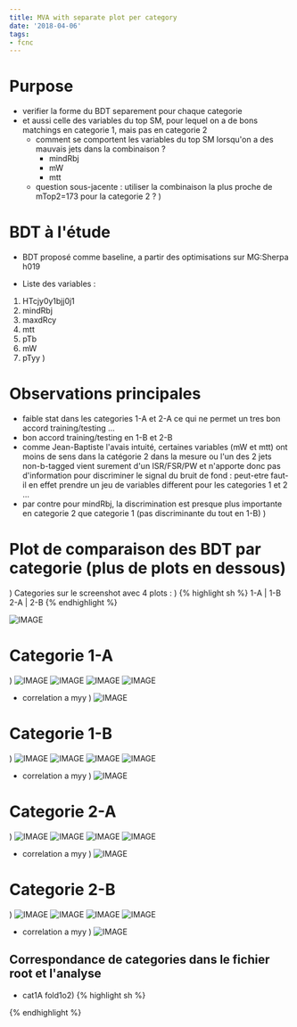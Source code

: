 ```yaml
---
title: MVA with separate plot per category
date: '2018-04-06'
tags:
- fcnc
---
```

# Purpose

* verifier la forme du BDT separement pour chaque categorie
* et aussi celle des variables du top SM, pour lequel on a de bons matchings en categorie 1, mais pas en categorie 2
  * comment se comportent les variables du top SM lorsqu'on a des mauvais jets dans la combinaison ? 
    * mindRbj
    * mW
    * mtt
  * question sous-jacente : utiliser la combinaison la plus proche de mTop2=173 pour la categorie 2 ?
)
# BDT à l'étude

* BDT proposé comme baseline, a partir des optimisations sur MG:Sherpa h019

* Liste des variables :

1. HTcjy0y1bjj0j1
2. mindRbj
3. maxdRcy
4. mtt
5. pTb
6. mW
7. pTyy
)
# Observations principales

- faible stat dans les categories 1-A et 2-A ce qui ne permet un tres bon accord training/testing ...
- bon accord training/testing en 1-B et 2-B
- comme Jean-Baptiste l'avais intuité, certaines variables (mW et mtt) ont moins de sens dans la catégorie 2 dans la mesure ou l'un des 2 jets non-b-tagged vient surement d'un ISR/FSR/PW et n'apporte donc pas d'information pour discriminer le signal du bruit de fond : peut-etre faut-il en effet prendre un jeu de variables different pour les categories 1 et 2 ...
- par contre pour mindRbj, la discrimination est presque plus importante en categorie 2 que categorie 1 (pas discriminante du tout en 1-B)
)
# Plot de comparaison des BDT par categorie (plus de plots en dessous)
)
Categories sur le screenshot avec 4 plots :
)
{% highlight sh %}
1-A      |      1-B
2-A      |      2-B
{% endhighlight %}

![IMAGE](/images/q/61EFAE6D42BC81AF429CC1B78F9A84DD.jpg)
# Categorie 1-A
)
![IMAGE](/images/q/58A641622733F7743417593E5CC43659.jpg)
![IMAGE](/images/q/F3FF2FAC83DF8EDAE60191A0D1F62BFD.jpg)
![IMAGE](/images/q/8FC0473EB7BC40673CEFD0B9A139193A.jpg)
![IMAGE](/images/q/F1110CD2760D064885357B570B22B898.jpg)
* correlation a myy
)
![IMAGE](/images/q/C827DE2F1600E86FC882E98191CB4927.jpg)
# Categorie 1-B
)
![IMAGE](/images/q/234C83DBBE074BF53D307739195C2662.jpg)
![IMAGE](/images/q/D7524232FECE11C31E9D8B1E043FCEB4.jpg)
![IMAGE](/images/q/73DC9036A09A86725F70442BE4BCDA36.jpg)
![IMAGE](/images/q/DD9F424B996802F3B19BFD4ADF9F2031.jpg)
* correlation a myy
)
![IMAGE](/images/q/0BF80C14A11E3BE86A27472ED46B65C8.jpg)
# Categorie 2-A
)
![IMAGE](/images/q/C20C9B3C6D26E1DB05DB85E088CB1214.jpg)
![IMAGE](/images/q/4E769A6317A9A5D862972FC8B4D8F248.jpg)
![IMAGE](/images/q/04F54AC9FC94B6EA5E838B49B5199B77.jpg)
![IMAGE](/images/q/8D75BFD7D669527BA3C4482A27400865.jpg)
* correlation a myy
)
![IMAGE](/images/q/5686E5A68ED86813194C1A49B4454DEC.jpg)
# Categorie 2-B
)
![IMAGE](/images/q/9172142E3B42812F177EA5D95D77806D.jpg)
![IMAGE](/images/q/59EE94353D4C9C420495BD12A06EC773.jpg)
![IMAGE](/images/q/030DC6E326B30250B6B1061D51FD47BD.jpg)
![IMAGE](/images/q/79041CBA776AD07CCDCB243B12258C80.jpg)
* correlation a myy
)
![IMAGE](/images/q/5B7EC2320BAD8B01F0DBA54605EA34CF.jpg)
## Correspondance de categories dans le fichier root et l'analyse

- cat1A fold1o2)
{% highlight sh %}
<SubMethod Index="0" Method="BDT::BDTCat_1o2_tagcat_1_sel_1" Cut="(((EventNumberMod2%2&gt;-0.5)&amp;&amp;(EventNumberMod2%2&lt;0.5))&amp;&amp;(tagcat==1))&amp;&amp;(mTopSM&gt;=120&amp;&amp;mTopSM&lt;=220)" Variables="pTyy:mW:mtt:pTb:maxdRcy:mindRbj:HTcjy0y1bjj0j1">
<SubMethod Index="1" Method="BDT::BDTCat_1o2_tagcat_1_sel_2" Cut="(((EventNumberMod2%2&gt;-0.5)&amp;&amp;(EventNumberMod2%2&lt;0.5))&amp;&amp;(tagcat==1))&amp;&amp;(mTopSM&lt;120||mTopSM&gt;220)" Variables="pTyy:mW:mtt:pTb:maxdRcy:mindRbj:HTcjy0y1bjj0j1">
<SubMethod Index="2" Method="BDT::BDTCat_2o2_tagcat_1_sel_1" Cut="(((EventNumberMod2%2&gt;0.5)&amp;&amp;(EventNumberMod2%2&lt;1.5))&amp;&amp;(tagcat==1))&amp;&amp;(mTopSM&gt;=120&amp;&amp;mTopSM&lt;=220)" Variables="pTyy:mW:mtt:pTb:maxdRcy:mindRbj:HTcjy0y1bjj0j1">
<SubMethod Index="3" Method="BDT::BDTCat_2o2_tagcat_1_sel_2" Cut="(((EventNumberMod2%2&gt;0.5)&amp;&amp;(EventNumberMod2%2&lt;1.5))&amp;&amp;(tagcat==1))&amp;&amp;(mTopSM&lt;120||mTopSM&gt;220)" Variables="pTyy:mW:mtt:pTb:maxdRcy:mindRbj:HTcjy0y1bjj0j1">
<SubMethod Index="4" Method="BDT::BDTCat_1o2_tagcat_2_sel_1" Cut="(((EventNumberMod2%2&gt;-0.5)&amp;&amp;(EventNumberMod2%2&lt;0.5))&amp;&amp;(tagcat==2))&amp;&amp;(mTopSM&gt;=120&amp;&amp;mTopSM&lt;=220)" Variables="pTyy:mW:mtt:pTb:maxdRcy:mindRbj:HTcjy0y1bjj0j1">
<SubMethod Index="5" Method="BDT::BDTCat_1o2_tagcat_2_sel_2" Cut="(((EventNumberMod2%2&gt;-0.5)&amp;&amp;(EventNumberMod2%2&lt;0.5))&amp;&amp;(tagcat==2))&amp;&amp;(mTopSM&lt;120||mTopSM&gt;220)" Variables="pTyy:mW:mtt:pTb:maxdRcy:mindRbj:HTcjy0y1bjj0j1">
<SubMethod Index="6" Method="BDT::BDTCat_2o2_tagcat_2_sel_1" Cut="(((EventNumberMod2%2&gt;0.5)&amp;&amp;(EventNumberMod2%2&lt;1.5))&amp;&amp;(tagcat==2))&amp;&amp;(mTopSM&gt;=120&amp;&amp;mTopSM&lt;=220)" Variables="pTyy:mW:mtt:pTb:maxdRcy:mindRbj:HTcjy0y1bjj0j1">
<SubMethod Index="7" Method="BDT::BDTCat_2o2_tagcat_2_sel_2" Cut="(((EventNumberMod2%2&gt;0.5)&amp;&amp;(EventNumberMod2%2&lt;1.5))&amp;&amp;(tagcat==2))&amp;&amp;(mTopSM&lt;120||mTopSM&gt;220)" Variables="pTyy:mW:mtt:pTb:maxdRcy:mindRbj:HTcjy0y1bjj0j1">
{% endhighlight %}

